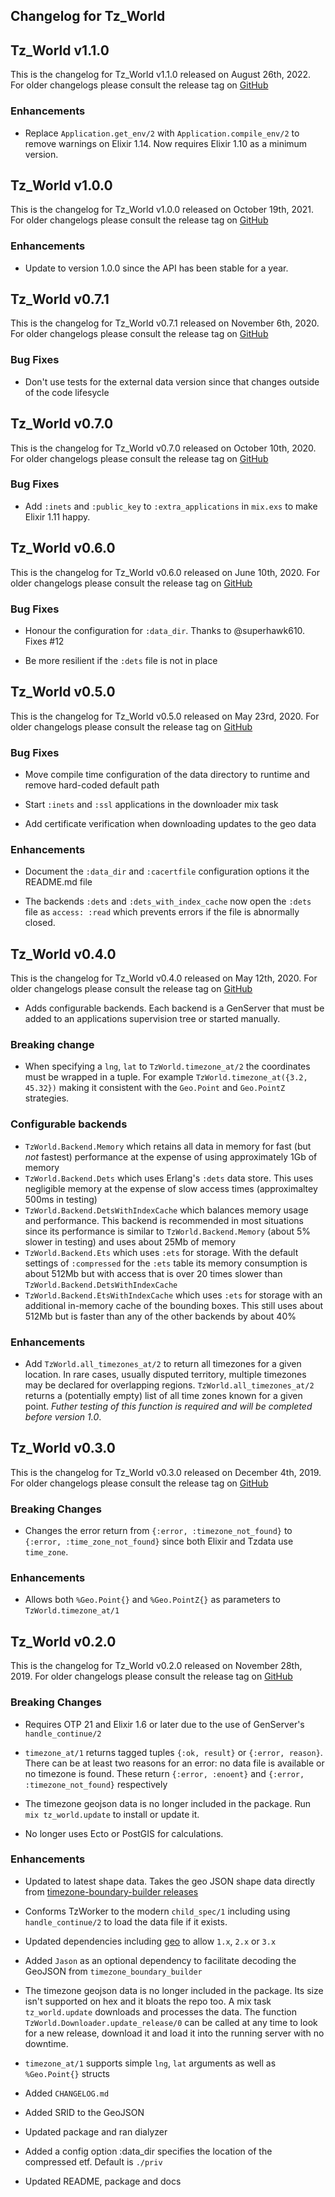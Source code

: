 ## Changelog for Tz_World

## Tz_World v1.1.0

This is the changelog for Tz_World v1.1.0 released on August 26th, 2022.  For older changelogs please consult the release tag on [GitHub](https://github.com/kimlai/tz_world/tags)

### Enhancements

* Replace `Application.get_env/2` with `Application.compile_env/2` to remove warnings on Elixir 1.14. Now requires Elixir 1.10 as a minimum version.

## Tz_World v1.0.0

This is the changelog for Tz_World v1.0.0 released on October 19th, 2021.  For older changelogs please consult the release tag on [GitHub](https://github.com/kimlai/tz_world/tags)

### Enhancements

* Update to version 1.0.0 since the API has been stable for a year.

## Tz_World v0.7.1

This is the changelog for Tz_World v0.7.1 released on November 6th, 2020.  For older changelogs please consult the release tag on [GitHub](https://github.com/kimlai/tz_world/tags)

### Bug Fixes

* Don't use tests for the external data version since that changes outside of the code lifesycle

## Tz_World v0.7.0

This is the changelog for Tz_World v0.7.0 released on October 10th, 2020.  For older changelogs please consult the release tag on [GitHub](https://github.com/kimlai/tz_world/tags)

### Bug Fixes

* Add `:inets` and `:public_key` to `:extra_applications` in `mix.exs` to make Elixir 1.11 happy.

## Tz_World v0.6.0

This is the changelog for Tz_World v0.6.0 released on June 10th, 2020.  For older changelogs please consult the release tag on [GitHub](https://github.com/kimlai/tz_world/tags)

### Bug Fixes

* Honour the configuration for `:data_dir`. Thanks to @superhawk610. Fixes #12

* Be more resilient if the `:dets` file is not in place

## Tz_World v0.5.0

This is the changelog for Tz_World v0.5.0 released on May 23rd, 2020.  For older changelogs please consult the release tag on [GitHub](https://github.com/kimlai/tz_world/tags)

### Bug Fixes

* Move compile time configuration of the data directory to runtime and remove hard-coded default path

* Start `:inets` and `:ssl` applications in the downloader mix task

* Add certificate verification when downloading updates to the geo data

### Enhancements

* Document the `:data_dir` and `:cacertfile` configuration options it the README.md file

* The backends `:dets` and `:dets_with_index_cache` now open the `:dets` file as `access: :read` which prevents errors if the file is abnormally closed.

## Tz_World v0.4.0

This is the changelog for Tz_World v0.4.0 released on May 12th, 2020.  For older changelogs please consult the release tag on [GitHub](https://github.com/kimlai/tz_world/tags)

* Adds configurable backends. Each backend is a GenServer that must be added to an applications supervision tree or started manually.

### Breaking change

* When specifying a `lng`, `lat` to `TzWorld.timezone_at/2` the coordinates must be wrapped in a tuple. For example `TzWorld.timezone_at({3.2, 45.32})` making it consistent with the `Geo.Point` and `Geo.PointZ` strategies.

### Configurable backends

* `TzWorld.Backend.Memory` which retains all data in memory for fast (but *not* fastest) performance at the expense of using approximately 1Gb of memory
* `TzWorld.Backend.Dets` which uses Erlang's `:dets` data store. This uses negligible memory at the expense of slow access times (approximaltey 500ms in testing)
* `TzWorld.Backend.DetsWithIndexCache` which balances memory usage and performance. This backend is recommended in most situations since its performance is similar to `TzWorld.Backend.Memory` (about 5% slower in testing) and uses about 25Mb of memory
* `TzWorld.Backend.Ets` which uses `:ets` for storage. With the default settings of `:compressed` for the `:ets` table its memory consumption is about 512Mb but with access that is over 20 times slower than `TzWorld.Backend.DetsWithIndexCache`
* `TzWorld.Backend.EtsWithIndexCache` which uses `:ets` for storage with an additional in-memory cache of the bounding boxes. This still uses about 512Mb but is faster than any of the other backends by about 40%

### Enhancements

* Add `TzWorld.all_timezones_at/2` to return all timezones for a given location.  In rare cases, usually disputed territory, multiple timezones may be declared for overlapping regions. `TzWorld.all_timezones_at/2` returns a (potentially empty) list of all time zones known for a given point.  *Futher testing of this function is required and will be completed before version 1.0*.

## Tz_World v0.3.0

This is the changelog for Tz_World v0.3.0 released on December 4th, 2019.  For older changelogs please consult the release tag on [GitHub](https://github.com/kimlai/tz_world/tags)

### Breaking Changes

* Changes the error return from `{:error, :timezone_not_found}` to `{:error, :time_zone_not_found}` since both Elixir and Tzdata use `time_zone`.

### Enhancements

* Allows both `%Geo.Point{}` and `%Geo.PointZ{}` as parameters to `TzWorld.timezone_at/1`

## Tz_World v0.2.0

This is the changelog for Tz_World v0.2.0 released on November 28th, 2019.  For older changelogs please consult the release tag on [GitHub](https://github.com/kimlai/tz_world/tags)

### Breaking Changes

* Requires OTP 21 and Elixir 1.6 or later due to the use of GenServer's `handle_continue/2`

* `timezone_at/1` returns tagged tuples `{:ok, result}` or `{:error, reason}`. There can be at least two reasons for an error: no data file is available or no timezone is found. These return `{:error, :enoent}` and `{:error, :timezone_not_found}` respectively

* The timezone geojson data is no longer included in the package. Run `mix tz_world.update` to install or update it.

* No longer uses Ecto or PostGIS for calculations.

### Enhancements

* Updated to latest shape data. Takes the geo JSON shape data directly from [timezone-boundary-builder releases](https://github.com/evansiroky/timezone-boundary-builder/releases)

* Conforms TzWorker to the modern `child_spec/1` including using `handle_continue/2` to load the data file if it exists.

* Updated dependencies including [geo](https://hex.pm/packages/geo) to allow `1.x`, `2.x` or `3.x`

* Added `Jason` as an optional dependency to facilitate decoding the GeoJSON from `timezone_boundary_builder`

* The timezone geojson data is no longer included in the package. Its size isn't supported on hex and it bloats the repo too. A mix task `tz_world.update` downloads and processes the data. The function `TzWorld.Downloader.update_release/0` can be called at any time to look for a new release, download it and load it into the running server with no downtime.

* `timezone_at/1` supports simple `lng`, `lat` arguments as well as `%Geo.Point{}` structs

* Added `CHANGELOG.md`

* Added SRID to the GeoJSON

* Updated package and ran dialyzer

* Added a config option :data_dir specifies the location of the compressed etf. Default is `./priv`

* Updated README, package and docs




